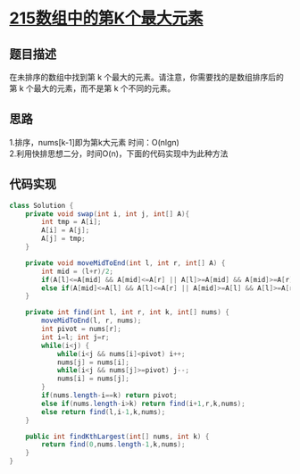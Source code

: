 # [215数组中的第K个最大元素][title]
## 题目描述
在未排序的数组中找到第 k 个最大的元素。请注意，你需要找的是数组排序后的第 k 个最大的元素，而不是第 k 个不同的元素。
## 思路
1.排序，nums[k-1]即为第k大元素 时间：O(nlgn)  
2.利用快排思想二分，时间O(n)，下面的代码实现中为此种方法

## 代码实现
```java
class Solution {
    private void swap(int i, int j, int[] A){
        int tmp = A[i];
        A[i] = A[j];
        A[j] = tmp;
    }

    private void moveMidToEnd(int l, int r, int[] A) {
        int mid = (l+r)/2;
        if(A[l]<=A[mid] && A[mid]<=A[r] || A[l]>=A[mid] && A[mid]>=A[r]) swap(mid, r, A);
        else if(A[mid]<=A[l] && A[l]<=A[r] || A[mid]>=A[l] && A[l]>=A[r]) swap(l, r, A);
    }

    private int find(int l, int r, int k, int[] nums) {
        moveMidToEnd(l, r, nums);
        int pivot = nums[r];
        int i=l; int j=r;
        while(i<j) {
            while(i<j && nums[i]<pivot) i++;
            nums[j] = nums[i];
            while(i<j && nums[j]>=pivot) j--;
            nums[i] = nums[j];
        }
        if(nums.length-i==k) return pivot;
        else if(nums.length-i>k) return find(i+1,r,k,nums);
        else return find(l,i-1,k,nums);
    }

    public int findKthLargest(int[] nums, int k) {
        return find(0,nums.length-1,k,nums);
    }
}
```
[title]:https://leetcode-cn.com/problems/kth-largest-element-in-an-array/
